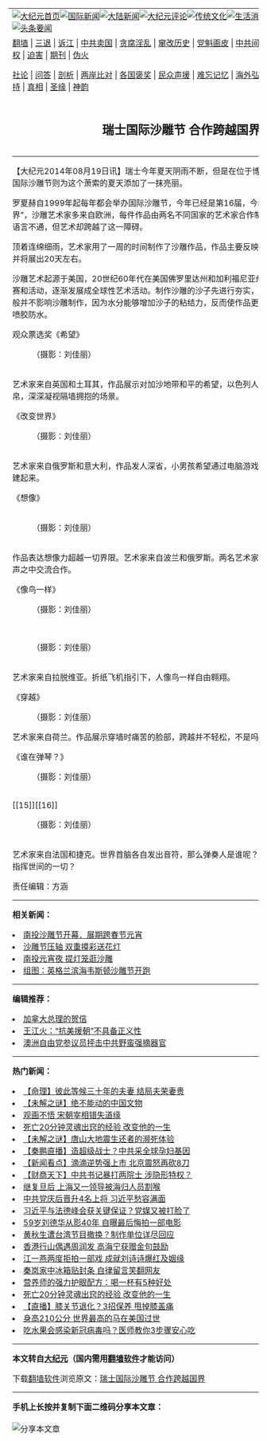 <a name="1" id="1" target="_blank"></a><span id="1"></span>
<table align=center border="0"><tr><td colspan="2" VALIGN=TOP><a href="https://github.com/lhixzh3841/djy/blob/master/gb/nf1351518.md#1"><img src="https://raw.githubusercontent.com/lhixzh3841/www/master/t/djy/1.jpg" title="大纪元首页" alt="大纪元首页"></a><a href="https://github.com/lhixzh3841/djy/blob/master/gb/n24hr.md#1"><img src="https://raw.githubusercontent.com/lhixzh3841/www/master/t/djy/3.jpg" title="国际新闻" alt="国际新闻"></a><a href="https://github.com/lhixzh3841/djy/blob/master/gb/nsc413.md#1"><img src="https://raw.githubusercontent.com/lhixzh3841/www/master/t/djy/4.jpg" title="大陆新闻" alt="大陆新闻"></a><a href="https://github.com/lhixzh3841/djy/blob/master/gb/news392.md#1"><img src="https://raw.githubusercontent.com/lhixzh3841/www/master/t/djy/5.jpg" title="大纪元评论" alt="大纪元评论"></a><a href="https://github.com/lhixzh3841/djy/blob/master/gb/news2007.md#1"><img src="https://raw.githubusercontent.com/lhixzh3841/www/master/t/djy/6.jpg" title="传统文化" alt="传统文化"></a><a href="https://github.com/lhixzh3841/djy/blob/master/gb/news2008.md#1"><img src="https://raw.githubusercontent.com/lhixzh3841/www/master/t/djy/7.jpg" title="生活消费" alt="生活消费"></a><a href="https://github.com/lhixzh3841/djy/blob/master/gb/ncyule.md#1"><img src="https://raw.githubusercontent.com/lhixzh3841/www/master/t/djy/8.jpg" title="娱乐休闲" alt="娱乐休闲"></a><a href="https://github.com/lhixzh3841/djy/blob/master/gb/nsc1002.md#1"><img src="https://raw.githubusercontent.com/lhixzh3841/www/master/t/djy/9.jpg" title="健康" alt="健康"></a><a href="https://github.com/lhixzh3841/djy/blob/master/gb/nf6092.md#1"><img src="https://raw.githubusercontent.com/lhixzh3841/www/master/t/djy/10a.jpg" title="独家" alt="独家"></a><a href="https://github.com/lhixzh3841/djy/blob/master/gb/nf4514.md#1"><img src="https://raw.githubusercontent.com/lhixzh3841/www/master/t/djy/12a.jpg" title="头条要闻" alt="头条要闻"></a></td></tr>
<tr><td colspan="2" VALIGN=TOP><a target="_blank" href="https://github.com/lhixzh3841/www/blob/master/README.md?zsrh#1">翻墙</a> | <a target="_blank" href="https://github.com/lhixzh3841/djy/blob/master/gb/nf5657.md#1">三退</a> | <a target="_blank" href="https://github.com/lhixzh3841/djy/blob/master/gb/nf6124.md#1">诉江</a> | <a target="_blank" href="https://github.com/lhixzh3841/djy/blob/master/gb/nf1176117.md#1">中共卖国</a> | <a target="_blank" href="https://github.com/lhixzh3841/djy/blob/master/gb/nf5773.md#1">贪腐淫乱</a> | <a target="_blank" href="https://github.com/lhixzh3841/djy/blob/master/gb/nf1176115.md#1">窜改历史</a> | <a target="_blank" href="https://github.com/lhixzh3841/djy/blob/master/gb/nf1176107.md#1">党魁画皮</a> | <a target="_blank" href="https://github.com/lhixzh3841/djy/blob/master/gb/nf1320400.md#1">中共间谍</a> | <a target="_blank" href="https://github.com/lhixzh3841/djy/blob/master/gb/nf1176114.md#1">破坏传统</a> | <a target="_blank" href="https://github.com/lhixzh3841/ntdtv/blob/master/gb/prog447_1.md#1">恶贯满盈</a> | <a target="_blank" href="https://github.com/lhixzh3841/djy/blob/master/gb/ncid278.md#1">人权</a> | <a target="_blank" href="https://github.com/lhixzh3841/djy/blob/master/gb/nf1176111.md#1">迫害</a> | <a target="_blank" href="https://gitlab.com/szzdlab/mh-qikan/blob/master/README.md#1">期刊</a> | <a target="_blank" href="https://github.com/lhixzh3841/djy/blob/master/gb/nf5562.md#1">伪火</a></p><p><a target="_blank" href="https://github.com/lhixzh3841/djy/blob/master/gb/9p.md#1">社论</a> | <a target="_blank" href="https://github.com/lhixzh3841/djy/blob/master/gb/nf4378.md#1">问答</a> | <a target="_blank" href="https://github.com/lhixzh3841/djy/blob/master/gb/nf5792.md#1">剖析</a> | <a target="_blank" href="https://github.com/lhixzh3841/djy/blob/master/gb/nf5735.md#1">两岸比对</a> | <a target="_blank" href="https://github.com/lhixzh3841/djy/blob/master/gb/nf6119.md#1">各国褒奖</a> | <a target="_blank" href="https://github.com/lhixzh3841/djy/blob/master/gb/nf6120.md#1">民众声援</a> | <a target="_blank" href="https://github.com/lhixzh3841/djy/blob/master/gb/nf1188594.md#1">难忘记忆</a> | <a target="_blank" href="https://github.com/lhixzh3841/djy/blob/master/gb/nf3180.md#1">海外弘传</a> | <a target="_blank" href="https://github.com/lhixzh3841/djy/blob/master/gb/nf5410.md#1">万人上访</a> | <a target="_blank" href="https://github.com/lhixzh3841/www/blob/master/README.md?zsrh#1">平台首页</a> | <a target="_blank" href="https://github.com/lhixzh3841/djy/blob/master/gb/nf4386.md#1">支持</a> | <a target="_blank" href="https://github.com/lhixzh3841/djy/blob/master/gb/nf4389.md#1">真相</a> | <a target="_blank" href="https://github.com/lhixzh3841/djy/blob/master/gb/nf5790.md#1">圣缘</a> | <a target="_blank" href="https://github.com/lhixzh3841/djy/blob/master/gb/nf4786.md#1">神韵</a></td></tr>
<tr><td VALIGN=TOP width="626"><h2 align=center>瑞士国际沙雕节 合作跨越国界</h2>

<h6></h6>
<hr>
	<p>【大纪元2014年08月19日讯】瑞士今年夏天阴雨不断，但是在位于博登湖畔的罗夏赫市举行的国际<ahref="https://github.com/lhixzh3841/djy/blob/master/gb/tag/%E6%B2%99%E9%9B%95.md#1">沙雕</a>节则为这个萧索的夏天添加了一抹亮丽。</p>
<p>罗夏赫自1999年起每年都会举办国际<ahref="https://github.com/lhixzh3841/djy/blob/master/gb/tag/%E6%B2%99%E9%9B%95.md#1">沙雕</a>节，今年已经是第16届，今年沙雕节的主题是“跨越边界”，沙雕艺术家多来自欧洲，每件作品由两名不同国家的艺术家合作制作。虽然许多艺术家彼此语言不通，但艺术却跨越了这一障碍。</p>
<p>顶着连绵细雨，艺术家用了一周的时间制作了沙雕作品，作品主要反映了欧洲民众关心的主题，并将展出20天左右。</p>
<p>沙雕艺术起源于美国，20世纪60年代在美国佛罗里达州和加利福尼亚州海岸举行了各种沙雕竞赛和活动，逐渐发展成全球性艺术活动。制作沙雕的沙子先进行夯实，随后用于雕塑，下雨天一般并不影响沙雕制作，因为水分能够增加沙子的粘结力，反而使作品更坚固，作品完工时对表面喷胶防水。</p>
<p>观众票选奖《希望》<br />
	<figure id="attachment_5759151" aria-describedby="caption-attachment-5759151" style="width: 600px" class="wp-caption aligncenter"><ahref=" https://i.epochtimes.com/assets/uploads/2014/08/1408231134332400-600x517.jpg" target="_blank" rel="noreferrer noopener"></a><figcaption id="caption-attachment-5759151" class="wp-caption-text">（摄影：刘佳丽）</figcaption></figure><br />艺术家来自英国和土耳其，作品展示对加沙地带和平的希望，以色列人和巴勒斯坦人化干戈为玉帛，深深凝视隔墙拥抱的场景。</p>
<p>《改变世界》<br />
	<figure id="attachment_5759165" aria-describedby="caption-attachment-5759165" style="width: 600px" class="wp-caption aligncenter"><ahref=" https://i.epochtimes.com/assets/uploads/2014/08/1408181423572400-600x450.jpg" target="_blank" rel="noreferrer noopener"></a><figcaption id="caption-attachment-5759165" class="wp-caption-text">（摄影：刘佳丽）</figcaption></figure><br />艺术家来自俄罗斯和意大利，作品发人深省，小男孩希望通过电脑游戏将他的世界像积木一样搭建起来。</p>
<p> 《想像》<br /> <br />
	<figure id="attachment_5759181" aria-describedby="caption-attachment-5759181" style="width: 450px" class="wp-caption aligncenter"><ahref=" https://i.epochtimes.com/assets/uploads/2014/08/1408181436042400.jpg" target="_blank" rel="noreferrer noopener"></a><figcaption id="caption-attachment-5759181" class="wp-caption-text">（摄影：刘佳丽）</figcaption></figure><br />作品表达想像力超越一切界限。艺术家来自波兰和俄罗斯。两名艺术家彼此语言不通，却能在无声之中交流合作。</p>
<p>《像鸟一样》<br />
	<figure id="attachment_5759191" aria-describedby="caption-attachment-5759191" style="width: 600px" class="wp-caption aligncenter"><ahref=" https://i.epochtimes.com/assets/uploads/2014/08/1408181424052400-600x450.jpg" target="_blank" rel="noreferrer noopener"></a><figcaption id="caption-attachment-5759191" class="wp-caption-text">（摄影：刘佳丽）</figcaption></figure><br />
	<figure id="attachment_5759206" aria-describedby="caption-attachment-5759206" style="width: 600px" class="wp-caption aligncenter"><ahref=" https://i.epochtimes.com/assets/uploads/2014/08/1408181423282400-600x450.jpg" target="_blank" rel="noreferrer noopener"></a><figcaption id="caption-attachment-5759206" class="wp-caption-text">（摄影：刘佳丽）</figcaption></figure><br />艺术家来自拉脱维亚。折纸飞机指引下，人像鸟一样自由翱翔。</p>
<p>《穿越》<br />
	<figure id="attachment_5759217" aria-describedby="caption-attachment-5759217" style="width: 600px" class="wp-caption aligncenter"><ahref=" https://i.epochtimes.com/assets/uploads/2014/08/1408181423232400-600x450.jpg" target="_blank" rel="noreferrer noopener"></a><figcaption id="caption-attachment-5759217" class="wp-caption-text">（摄影：刘佳丽）</figcaption></figure></p>
<p>艺术家来自荷兰。作品展示穿墙时痛苦的脸部，跨越并不轻松，不是吗？</p>
<p>《谁在弹琴？》<br />
	<figure id="attachment_5759228" aria-describedby="caption-attachment-5759228" style="width: 600px" class="wp-caption aligncenter"><ahref=" https://i.epochtimes.com/assets/uploads/2014/08/1408181423362400-600x450.jpg" target="_blank" rel="noreferrer noopener"></a><figcaption id="caption-attachment-5759228" class="wp-caption-text">（摄影：刘佳丽）</figcaption></figure><br />[[15]][[16]]<br />
	<figure id="attachment_5759240" aria-describedby="caption-attachment-5759240" style="width: 456px" class="wp-caption aligncenter"><ahref=" https://i.epochtimes.com/assets/uploads/2014/08/1408181440182400.jpg" target="_blank" rel="noreferrer noopener"></a><figcaption id="caption-attachment-5759240" class="wp-caption-text">（摄影：刘佳丽）</figcaption></figure><br />艺术家来自法国和捷克。世界首脑各自发出音符，那么弹奏人是谁呢？冥冥中是否有一双大手在指挥世间的一切？</p>
<p>责任编辑：方涵</p>
	
<hr>


<strong>相关新闻：</strong>
<li><a href="https://github.com/lhixzh3841/djy/blob/master/gb/12/1/8/n3480635.md#1">南投沙雕节开幕．展期跨春节元宵</a></li>
<li><a href="https://github.com/lhixzh3841/djy/blob/master/gb/12/2/5/n3503912.md#1">沙雕节压轴 双重摸彩送花灯</a></li>
<li><a href="https://github.com/lhixzh3841/djy/blob/master/gb/12/2/6/n3504398.md#1">南投元宵夜  提灯笼逛沙雕</a></li>
<li><a href="https://github.com/lhixzh3841/djy/blob/master/gb/12/5/29/n3599489.md#1">组图：英格兰滨海韦斯顿沙雕节开跑</a></li>
<hr>


<strong>编辑推荐：</strong>
<li><a href="https://github.com/lhixzh3841/djy/blob/master/gb/15/12/10/n4593139.md?dfh#1" target="_blank">加拿大总理的贺信</a></li><li><a href="https://github.com/tsiac2612/djy/blob/master/gb/17/12/3/n9919603.md#1" target="_blank">王江火：“抗美援朝”不具备正义性</a></li><li><a href="https://github.com/tsiac2612/djy/blob/master/gb/19/11/19/n11666929.md#1" target="_blank">澳洲自由党参议员抨击中共野蛮强摘器官</a></li>
<hr>

<strong>热门新闻：</strong>
<li><a href="https://github.com/imrjje317/djy/blob/master/gb/21/6/14/n13020872.md#1">【命理】彼此等候三十年的夫妻 结局夫荣妻贵</a></li>
<li><a href="https://github.com/imrjje317/djy/blob/master/gb/21/7/2/n13064296.md#1">【未解之谜】绝不能动的中国文物</a></li>
<li><a href="https://github.com/imrjje317/djy/blob/master/gb/21/6/26/n13049744.md#1">观画不悟 宋朝宰相错失道缘</a></li>
<li><a href="https://github.com/imrjje317/djy/blob/master/gb/21/7/7/n13073533.md#1">死亡20分钟灵魂出窍的经验 改变他的一生</a></li>
<li><a href="https://github.com/imrjje317/djy/blob/master/gb/21/7/1/n13061464.md#1">【未解之谜】唐山大地震生还者的濒死体验</a></li>
<li><a href="https://github.com/imrjje317/djy/blob/master/gb/21/7/7/n13074838.md#1">【秦鹏直播】造超级战士？中共采全球孕妇基因</a></li>
<li><a href="https://github.com/imrjje317/djy/blob/master/gb/21/7/7/n13074827.md#1">【新闻看点】滴滴逆势强上市 北京震怒再砍8刀</a></li>
<li><a href="https://github.com/imrjje317/djy/blob/master/gb/21/7/7/n13074227.md#1">【财商天下】中共书记暴打两院士 涉隐形特权？</a></li>
<li><a href="https://github.com/imrjje317/djy/blob/master/gb/21/7/6/n13071787.md#1">继复旦后 上海又一领导被海归人员割喉</a></li>
<li><a href="https://github.com/imrjje317/djy/blob/master/gb/21/7/6/n13070189.md#1">中共党庆后晋升4名上将 习近平愁容满面</a></li>
<li><a href="https://github.com/imrjje317/djy/blob/master/gb/21/7/6/n13072236.md#1">习近平与法德峰会获关键保证？党媒又被打脸了</a></li>
<li><a href="https://github.com/imrjje317/djy/blob/master/gb/21/7/6/n13072561.md#1">59岁刘德华从影40年 自曝最后悔拍一部电影</a></li>
<li><a href="https://github.com/imrjje317/djy/blob/master/gb/21/7/7/n13074748.md#1">黄秋生遭台湾节目撤换？制作单位详尽回应</a></li>
<li><a href="https://github.com/imrjje317/djy/blob/master/gb/21/7/5/n13070088.md#1">香港行山偶遇周润发 高海宁获赠金句鼓励</a></li>
<li><a href="https://github.com/imrjje317/djy/blob/master/gb/21/7/6/n13072394.md#1">江一燕两度拒拍一部戏 成就刘诗诗爆红及姻缘</a></li>
<li><a href="https://github.com/imrjje317/djy/blob/master/gb/21/7/7/n13074584.md#1">秦岚家中冰箱贴封条 自律留言笑翻网友</a></li>
<li><a href="https://github.com/imrjje317/djy/blob/master/gb/21/7/6/n13071655.md#1">营养师的强力护眼配方：喝一杯有5种好处</a></li>
<li><a href="https://github.com/imrjje317/djy/blob/master/gb/21/7/7/n13073533.md#1">死亡20分钟灵魂出窍的经验 改变他的一生</a></li>
<li><a href="https://github.com/imrjje317/djy/blob/master/gb/21/7/6/n13071486.md#1">【直播】膝关节退化？3招保养 甩掉膝盖痛</a></li>
<li><a href="https://github.com/imrjje317/djy/blob/master/gb/21/7/6/n13071139.md#1">身高210公分 世界最高的马在美国过世</a></li>
<li><a href="https://github.com/imrjje317/djy/blob/master/gb/21/7/6/n13071144.md#1">吃水果会感染新冠病毒吗？医师教你3步骤安心吃</a></li>
<hr>

<strong>本文转自<a href="https://www.epochtimes.com">大纪元</a>（国内需用<a href="https://github.com/lhixzh3841/www/blob/master/README.md#8">翻墙软件</a>才能访问）</strong><p>下载<a href="https://github.com/lhixzh3841/www/blob/master/README.md#8">翻墙软件</a>浏览原文：<a href="https://www.epochtimes.com/gb/14/8/19/n4228064.htm">瑞士国际沙雕节 合作跨越国界</a></p><hr>

<strong>手机上长按并复制下面二维码分享本文章：</strong><br><br><img src="https://chart.apis.google.com/chart?cht=qr&chs=240x240&choe=UTF-8&chld=M|2&chl=https://github.com/lhixzh3841/djy/blob/master/gb/14/8/19/n4228064.md%231" title="分享本文章"></td><td VALIGN=TOP><a href="https://github.com/lhixzh3841/djy/blob/master/gb/16/1/21/n4622075.md?dfh#1" target="_blank"><img src="https://raw.githubusercontent.com/lhixzh3841/djy/master/gb/300/wei-f1.jpg" title="中共的伪火骗局"  alt="中共的伪火骗局"></a><br><a href="https://github.com/lhixzh3841/www/blob/master/README.md?dfh#9" target="_blank"><img src="https://raw.githubusercontent.com/lhixzh3841/djy/master/gb/300/yong-h.jpg" title="永恒的见证"  alt="永恒的见证"></a><br><a href="https://github.com/lhixzh3841/djy/blob/master/gb/13/9/29/n3974789.md?dfh#1" target="_blank"><img src="https://raw.githubusercontent.com/lhixzh3841/djy/master/gb/300/shang-lnz.jpg" title="善良女子被中共投男牢"  alt="善良女子被中共投男牢"></a><br><a href="https://github.com/lhixzh3841/djy/blob/master/gb/16/3/16/n4663449.md?dfh#1" target="_blank"><img src="https://raw.githubusercontent.com/lhixzh3841/djy/master/gb/300/huo-z3.jpg" title="警卫目击活摘器官"  alt="警卫目击活摘器官"></a><br><a href="https://github.com/lhixzh3841/djy/blob/master/gb/16/8/7/n8177641.md?dfh#1" target="_blank"><img src="https://raw.githubusercontent.com/lhixzh3841/djy/master/gb/300/huo-z4.jpg" title="证人描述活摘恐怖"  alt="证人描述活摘恐怖"></a><br><a href="https://github.com/lhixzh3841/djy/blob/master/gb/10/4/19/n2881569.md?dfh#1" target="_blank"><img src="https://raw.githubusercontent.com/lhixzh3841/djy/master/gb/300/huo-z1.jpg" title="揭开活摘器官黑幕"  alt="揭开活摘器官黑幕"></a><br><a href="https://github.com/lhixzh3841/djy/blob/master/gb/10/11/7/n3077476.md?dfh#1" target="_blank"><img src="https://raw.githubusercontent.com/lhixzh3841/djy/master/gb/300/ma-ks.jpg" title="马克思的成魔之路"  alt="马克思的成魔之路"></a><br><a href="https://github.com/lhixzh3841/djy/blob/master/gb/14/6/9/n4173977.md?dfh#1" target="_blank"><img src="https://raw.githubusercontent.com/lhixzh3841/djy/master/gb/300/chang-zs.jpg" title="藏字石 蕴天机"  alt="藏字石 蕴天机"></a><br><a href="https://github.com/lhixzh3841/djy/blob/master/gb/18/5/10/n10381511.md?dfh#1" target="_blank"><img src="https://raw.githubusercontent.com/lhixzh3841/djy/master/gb/300/st1.jpg" title="关注三亿人三退"  alt="关注三亿人三退"></a><br><a href="https://github.com/lhixzh3841/djy/blob/master/gb/18/3/21/n10237682.md?dfh#1" target="_blank"><img src="https://raw.githubusercontent.com/lhixzh3841/djy/master/gb/300/jie-t.jpg" title="解体中共复兴中华"  alt="解体中共复兴中华"></a><br><a href="https://github.com/lhixzh3841/djy/blob/master/gb/9/2/9/n2422991.md?dfh#1" target="_blank"><img src="https://raw.githubusercontent.com/lhixzh3841/djy/master/gb/300/gao-zs.jpg" title="中共迫害良心律师"  alt="中共迫害良心律师"></a><br><a href="https://github.com/lhixzh3841/djy/blob/master/gb/18/12/9/n10900044.md?dfh#1" target="_blank"><img src="https://raw.githubusercontent.com/lhixzh3841/djy/master/gb/300/sj1.jpg" title="三百多万人举报江泽民"  alt="三百多万人举报江泽民"></a><br><a href="https://github.com/lhixzh3841/djy/blob/master/gb/18/8/28/n10672014.md?dfh#1" target="_blank"><img src="https://raw.githubusercontent.com/lhixzh3841/djy/master/gb/300/sj2.jpg" title="这些官员为何起诉江泽民"  alt="这些官员为何起诉江泽民"></a><br><a href="https://github.com/lhixzh3841/djy/blob/master/gb/8/12/18/n2367165.md?dfh#1" target="_blank"><img src="https://raw.githubusercontent.com/lhixzh3841/djy/master/gb/300/liangan.jpg" title="海峡两岸的强烈对比"  alt="海峡两岸的强烈对比"></a><br><a href="https://github.com/lhixzh3841/djy/blob/master/gb/15/12/10/n4593139.md?dfh#1" target="_blank"><img src="https://raw.githubusercontent.com/lhixzh3841/djy/master/gb/300/jia-ndzl.jpg" title="加拿大总理的贺信"  alt="加拿大总理的贺信"></a><br><a href="https://github.com/lhixzh3841/djy/blob/master/gb/11/6/17/n3289382.md?dfh#1" target="_blank"><img src="https://raw.githubusercontent.com/lhixzh3841/djy/master/gb/300/xiao-wd.jpg" title="探寻真相兼听则明"  alt="探寻真相兼听则明"></a><br><a href="https://github.com/lhixzh3841/djy/blob/master/gb/18/10/27/n10812623.md?dfh#1" target="_blank"><img src="https://raw.githubusercontent.com/lhixzh3841/djy/master/gb/300/yindu.jpg" title="印度媒体报道东方"  alt="印度媒体报道东方"></a><br><a href="https://github.com/lhixzh3841/djy/blob/master/gb/18/6/9/n10469652.md?dfh#1" target="_blank"><img src="https://raw.githubusercontent.com/lhixzh3841/djy/master/gb/300/xie-j.jpg" title="不一样的海外校园"  alt="不一样的海外校园"></a><br><a href="https://github.com/lhixzh3841/djy/blob/master/gb/7/4/5/n1669415.md?dfh#1" target="_blank"><img src="https://raw.githubusercontent.com/lhixzh3841/djy/master/gb/300/li-up.jpg" title="从大师到徒弟的传奇"  alt="从大师到徒弟的传奇"></a><br><a href="https://github.com/lhixzh3841/djy/blob/master/gb/17/5/26/n9191512.md?dfh#1" target="_blank"><img src="https://raw.githubusercontent.com/lhixzh3841/djy/master/gb/300/zfl2.jpg" title="亿万人与东方一本奇书"  alt="亿万人与东方一本奇书"></a><br><a href="https://github.com/lhixzh3841/djy/blob/master/gb/13/11/27/n4020290.md?dfh#1" target="_blank"><img src="https://raw.githubusercontent.com/lhixzh3841/djy/master/gb/300/zhen-h.jpg" title="大陆见不到的震撼场面"  alt="大陆见不到的震撼场面"></a><br><a href="https://github.com/lhixzh3841/djy/blob/master/gb/15/7/17/n4482910.md?dfh#1" target="_blank"><img src="https://raw.githubusercontent.com/lhixzh3841/djy/master/gb/300/dalu-sk.jpg" title="人心向善 大陆当初盛况"  alt="人心向善 大陆当初盛况"></a><br><a href="https://github.com/lhixzh3841/djy/blob/master/gb/19/1/5/n10955468.md?dfh#1" target="_blank"><img src="https://raw.githubusercontent.com/lhixzh3841/djy/master/gb/300/zfl1.jpg" title="追寻真理 这书讲什么"  alt="追寻真理 这书讲什么"></a><br><a href="https://github.com/lhixzh3841/www/blob/master/README.md?dfh#1" target="_blank"><img src="https://raw.githubusercontent.com/lhixzh3841/djy/master/gb/300/fq1.jpg" title="下载免费翻墙软件"  alt="下载免费翻墙软件"></a><br></td></tr></table>
